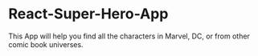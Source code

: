 # React-Super-Hero-App
This App will help you find all the characters in Marvel, DC, or from other comic book universes.
